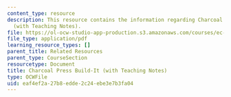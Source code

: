 ```yaml
---
content_type: resource
description: This resource contains the information regarding Charcoal Press Build-It
  (with Teaching Notes).
file: https://ol-ocw-studio-app-production.s3.amazonaws.com/courses/ec-701j-d-lab-i-development-fall-2009/eaf4ef2a27b8edde2c24ebe3e7b3fa04_MITEC_701JF09_charpr_bld_tn.pdf
file_type: application/pdf
learning_resource_types: []
parent_title: Related Resources
parent_type: CourseSection
resourcetype: Document
title: Charcoal Press Build-It (with Teaching Notes)
type: OCWFile
uid: eaf4ef2a-27b8-edde-2c24-ebe3e7b3fa04
---
```

